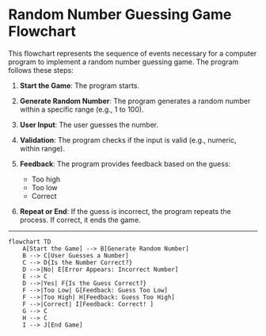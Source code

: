 # Random Number Guessing Game Flowchart

This flowchart represents the sequence of events necessary for a computer program to implement a random number guessing game. The program follows these steps:

1. **Start the Game**: The program starts.
2. **Generate Random Number**: The program generates a random number within a specific range (e.g., 1 to 100).
3. **User Input**: The user guesses the number.
4. **Validation**: The program checks if the input is valid (e.g., numeric, within range).
5. **Feedback**: The program provides feedback based on the guess:
   - Too high
   - Too low
   - Correct

6. **Repeat or End**: If the guess is incorrect, the program repeats the process. If correct, it ends the game.

---

```mermaid
flowchart TD
    A[Start the Game] --> B[Generate Random Number]
    B --> C[User Guesses a Number]
    C --> D{Is the Number Correct?}
    D -->|No| E[Error Appears: Incorrect Number]
    E --> C
    D -->|Yes| F{Is the Guess Correct?}
    F -->|Too Low| G[Feedback: Guess Too Low]
    F -->|Too High| H[Feedback: Guess Too High]
    F -->|Correct| I[Feedback: Correct! ]
    G --> C
    H --> C
    I --> J[End Game]
